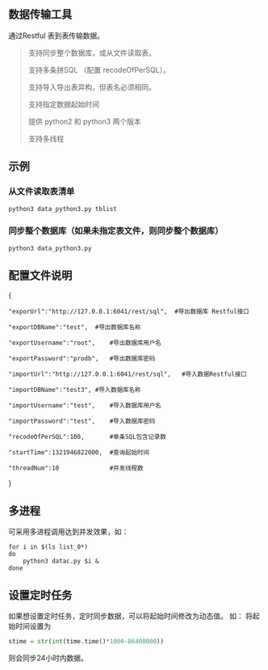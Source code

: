 ## 数据传输工具
通过Restful 表到表传输数据。

> 支持同步整个数据库，或从文件读取表。
> 
> 支持多条拼SQL （配置 recodeOfPerSQL）。
> 
> 支持导入导出表异构，但表名必须相同。
> 
> 支持指定数据起始时间
> 
> 提供 python2 和 python3 两个版本
> 
> 支持多线程

## 示例
### 从文件读取表清单
```python
python3 data_python3.py tblist
```
### 同步整个数据库（如果未指定表文件，则同步整个数据库）
```python
python3 data_python3.py
```

## 配置文件说明
{
    
    "exporUrl":"http://127.0.0.1:6041/rest/sql",  #导出数据库 Restful接口

    "exportDBName":"test",  #导出数据库名称

    "exportUsername":"root",    #导出数据库用户名

    "exportPassword":"prodb",   #导出数据库密码

    "importUrl":"http://127.0.0.1:6041/rest/sql",   #导入数据Restful接口

    "importDBName":"test3", #导入数据库名称

    "importUsername":"test",    #导入数据库用户名

    "importPassword":"test",    #导入数据库密码

    "recodeOfPerSQL":100,       #单条SQL包含记录数

    "startTime":1321946822000,  #查询起始时间

    "threadNum":10              #并发线程数
    
}


## 多进程
可采用多进程调用达到并发效果，如：
```shell
for i in $(ls list_0*)
do 
    python3 datac.py $i & 
done

```

## 设置定时任务
如果想设置定时任务，定时同步数据，可以将起始时间修改为动态值。
如：
将起始时间设置为
```python
stime = str(int(time.time()*1000-86400000))
```
则会同步24小时内数据。